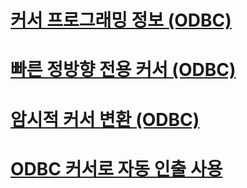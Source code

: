 # [커서 프로그래밍 정보 (ODBC)](cursor-programming-details-odbc.md)
# [빠른 정방향 전용 커서 (ODBC)](fast-forward-only-cursors-odbc.md)
# [암시적 커서 변환 (ODBC)](implicit-cursor-conversions-odbc.md)
# [ODBC 커서로 자동 인출 사용](using-autofetch-with-odbc-cursors.md)
